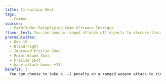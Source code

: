 ```yaml
---
title: Circuitous Shot
tags:
  - Combat
sources:
  - Pathfinder Roleplaying Game Ultimate Intrigue
flavor_text: You can bounce ranged attacks off objects to obscure their point of origin and surprise foes.
prerequisites:
  - Dex 19
  - Blind-Fight
  - Improved Precise Shot
  - Point-Blank Shot
  - Precise Shot
  - base attack bonus +11
benefit: |
  You can choose to take a --2 penalty on a ranged weapon attack to ricochet it off a stone or metal surface and resolve the attack as if it originated from the chosen ricochet point for the purpose of determining cover (but not for determining concealment). Add the entire distance the weapon or ammunition traveled to determine range penalties for the attack. Bouncing a shot this way can potentially enable you to make ranged attacks against foes who have total cover against you by going around obstacles, but such a foe still has total concealment against your attack.
---
```


